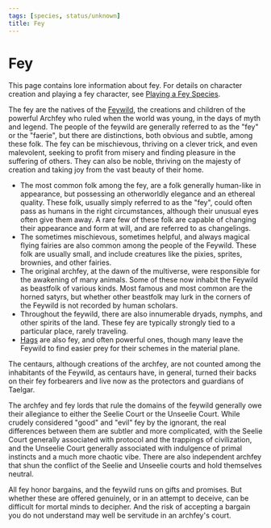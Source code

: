 ```yaml
---
tags: [species, status/unknown]
title: Fey
---
```


# Fey

This page contains lore information about fey. For details on character creation and playing a fey character, see [Playing a Fey Species](<../../../campaigns/mechanics/species/playing-a-fey-species.md>). 

The fey are the natives of the [Feywild](<../../../cosmology/multiverse/echo-realms/feywild/feywild.md>), the creations and children of the powerful Archfey who ruled when the world was young, in the days of myth and legend. The people of the feywild are generally referred to as the "fey" or the "faerie", but there are distinctions, both obvious and subtle, among these folk. The fey can be mischievous, thriving on a clever trick, and even malevolent, seeking to profit from misery and finding pleasure in the suffering of others. They can also be noble, thriving on the majesty of creation and taking joy from the vast beauty of their home. 

- The most common folk among the fey, are a folk generally human-like in appearance, but possessing an otherworldly elegance and an ethereal quality. These folk, usually simply referred to as the "fey", could often pass as humans in the right circumstances, although their unusual eyes often give them away. A rare few of these folk are capable of changing their appearance and form at will, and are referred to as changelings. 
- The sometimes mischievous, sometimes helpful, and always magical flying fairies are also common among the people of the Feywild. These folk are usually small, and include creatures like the pixies, sprites, brownies, and other fairies.
- The original archfey, at the dawn of the multiverse, were responsible for the awakening of many animals. Some of these now inhabit the Feywild as beastfolk of various kinds. Most famous and most common are the horned satyrs, but whether other beastfolk may lurk in the corners of the Feywild is not recorded by human scholars. 
- Throughout the feywild, there are also innumerable dryads, nymphs, and other spirits of the land. These fey are typically strongly tied to a particular place, rarely traveling. 
- [Hags](<../../../primary-sources/story-about-hags.md>) are also fey, and often powerful ones, though many leave the Feywild to find easier prey for their schemes in the material plane. 

The centaurs, although creations of the archfey, are not counted among the inhabitants of the Feywild, as centaurs have, in general, turned their backs on their fey forbearers and live now as the protectors and guardians of Taelgar. 

The archfey and fey lords that rule the domains of the feywild generally owe their allegiance to either the Seelie Court or the Unseelie Court. While crudely considered "good" and "evil" fey by the ignorant, the real differences between them are subtler and more complicated, with the Seelie Court generally associated with protocol and the trappings of civilization, and the Unseelie Court generally associated with indulgence of primal instincts and a much more chaotic vibe. There are also independent archfey that shun the conflict of the Seelie and Unseelie courts and hold themselves neutral. 

All fey honor bargains, and the feywild runs on gifts and promises. But whether these are offered genuinely, or in an attempt to deceive, can be difficult for mortal minds to decipher. And the risk of accepting a bargain you do not understand may well be servitude in an archfey's court. 
